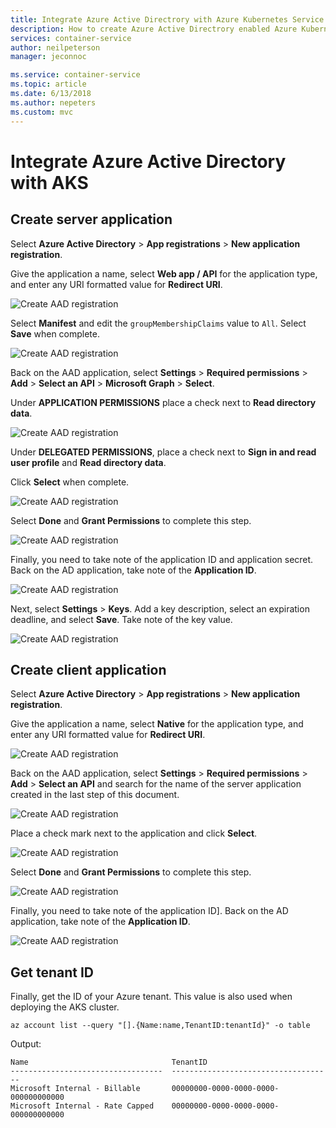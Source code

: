 ```yaml
---
title: Integrate Azure Active Directrory with Azure Kubernetes Service
description: How to create Azure Active Directrory enabled Azure Kubernetes Service clusters.
services: container-service
author: neilpeterson
manager: jeconnoc

ms.service: container-service
ms.topic: article
ms.date: 6/13/2018
ms.author: nepeters
ms.custom: mvc
---
```


# Integrate Azure Active Directory with AKS

## Create server application

Select **Azure Active Directory** > **App registrations** > **New application registration**.

Give the application a name, select **Web app / API** for the application type, and enter any URI formatted value for **Redirect URI**.

![Create AAD registration](media/aad-integration/app-registration.png)

Select **Manifest** and edit the `groupMembershipClaims` value to `All`. Select **Save** when complete.

![Create AAD registration](media/aad-integration/edit-manifest.png)

Back on the AAD application, select **Settings** > **Required permissions** > **Add** > **Select an API** > **Microsoft Graph** > **Select**.

Under **APPLICATION PERMISSIONS** place a check next to **Read directory data**.

![Create AAD registration](media/aad-integration/read-directory.png)

Under **DELEGATED PERMISSIONS**, place a check next to **Sign in and read user profile** and **Read directory data**.

Click **Select** when complete.

![Create AAD registration](media/aad-integration/delegated-permissions.png)

Select **Done** and **Grant Permissions** to complete this step.

![Create AAD registration](media/aad-integration/grant-permissions.png)

Finally, you need to take note of the application ID and application secret. Back on the AD application, take note of the **Application ID**.

![Create AAD registration](media/aad-integration/application-id.png)

Next, select **Settings** > **Keys**. Add a key description, select an expiration deadline, and select **Save**. Take note of the key value.

![Create AAD registration](media/aad-integration/application-key.png)

## Create client application

Select **Azure Active Directory** > **App registrations** > **New application registration**.

Give the application a name, select **Native** for the application type, and enter any URI formatted value for **Redirect URI**.

![Create AAD registration](media/aad-integration/app-registration-client.png)

Back on the AAD application, select **Settings** > **Required permissions** > **Add** > **Select an API** and search for the name of the server application created in the last step of this document.

![Create AAD registration](media/aad-integration/select-api.png)

Place a check mark next to the application and click **Select**.

![Create AAD registration](media/aad-integration/select-server-app.png)

Select **Done** and **Grant Permissions** to complete this step.

![Create AAD registration](media/aad-integration/grant-permissions-client.png)

Finally, you need to take note of the application ID]. Back on the AD application, take note of the **Application ID**.

![Create AAD registration](media/aad-integration/application-id-client.png)

## Get tenant ID

Finally, get the ID of your Azure tenant. This value is also used when deploying the AKS cluster.

```azurecli
az account list --query "[].{Name:name,TenantID:tenantId}" -o table
```

Output:

```
Name                                TenantID
----------------------------------  ------------------------------------
Microsoft Internal - Billable       00000000-0000-0000-0000-000000000000
Microsoft Internal - Rate Capped    00000000-0000-0000-0000-000000000000
```
